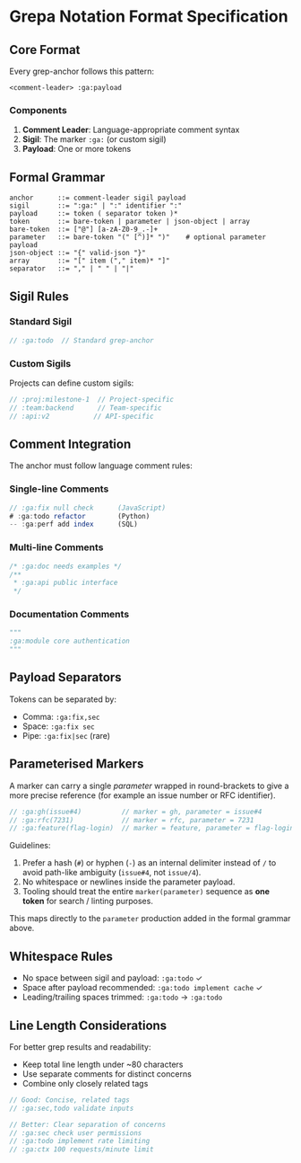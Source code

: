 # Grepa Notation Format Specification
<!-- :ga:tldr Formal specification for grep-anchor notation format -->
<!-- :ga:notation Technical format specification and grammar rules -->

## Core Format

Every grep-anchor follows this pattern:

```text
<comment-leader> :ga:payload
```

### Components

1. **Comment Leader**: Language-appropriate comment syntax
2. **Sigil**: The marker `:ga:` (or custom sigil)
3. **Payload**: One or more tokens

## Formal Grammar

```ebnf
anchor      ::= comment-leader sigil payload
sigil       ::= ":ga:" | ":" identifier ":"
payload     ::= token ( separator token )*
token       ::= bare-token | parameter | json-object | array
bare-token  ::= ["@"] [a-zA-Z0-9_.-]+
parameter   ::= bare-token "(" [^)]* ")"    # optional parameter payload
json-object ::= "{" valid-json "}"
array       ::= "[" item ("," item)* "]"
separator   ::= "," | " " | "|"
```

## Sigil Rules

### Standard Sigil
```javascript
// :ga:todo  // Standard grep-anchor
```

### Custom Sigils
Projects can define custom sigils:
```javascript
// :proj:milestone-1  // Project-specific
// :team:backend      // Team-specific
// :api:v2           // API-specific
```

## Comment Integration

The anchor must follow language comment rules:

### Single-line Comments
```javascript
// :ga:fix null check      (JavaScript)
# :ga:todo refactor        (Python)
-- :ga:perf add index      (SQL)
```

### Multi-line Comments
```javascript
/* :ga:doc needs examples */
/**
 * :ga:api public interface
 */
```

### Documentation Comments
```python
"""
:ga:module core authentication
"""
```

## Payload Separators

Tokens can be separated by:
- Comma: `:ga:fix,sec`
- Space: `:ga:fix sec`
- Pipe: `:ga:fix|sec` (rare)

## Parameterised Markers

A marker can carry a single *parameter* wrapped in round-brackets to give a more precise reference (for example an issue number or RFC identifier).

```javascript
// :ga:gh(issue#4)          // marker = gh, parameter = issue#4
// :ga:rfc(7231)            // marker = rfc, parameter = 7231
// :ga:feature(flag-login)  // marker = feature, parameter = flag-login
```

Guidelines:

1. Prefer a hash (`#`) or hyphen (`-`) as an internal delimiter instead of `/` to avoid path-like ambiguity (`issue#4`, not `issue/4`).
2. No whitespace or newlines inside the parameter payload.
3. Tooling should treat the entire `marker(parameter)` sequence as **one token** for search / linting purposes.

This maps directly to the `parameter` production added in the formal grammar above.

## Whitespace Rules

- No space between sigil and payload: `:ga:todo` ✓
- Space after payload recommended: `:ga:todo implement cache` ✓
- Leading/trailing spaces trimmed: ` :ga:todo ` → `:ga:todo`

## Line Length Considerations

For better grep results and readability:
- Keep total line length under ~80 characters
- Use separate comments for distinct concerns
- Combine only closely related tags

```javascript
// Good: Concise, related tags
// :ga:sec,todo validate inputs

// Better: Clear separation of concerns
// :ga:sec check user permissions
// :ga:todo implement rate limiting
// :ga:ctx 100 requests/minute limit
```